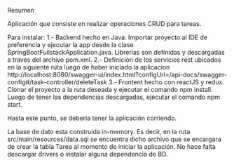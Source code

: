 Resumen

Aplicación que consiste en realizar operaciones CRUD para tareas.

Para instalar:
  1.- Backend hecho en Java. Importar proyecto al IDE de preferencia y ejecutar la app desde la clase SpringBootFullstackApplication.java. Librerias son definidas y descargadas
    a través del archivo pom.xml.
  2.- Definición de los servicios rest ubicados en la siguiente ruta luego de haber iniciado la aplicacion http://localhost:8080/swagger-ui/index.html?configUrl=/api-docs/swagger-config#/task-controller/deleteTask
  3.- Frontent hecho con reactJS y redux. Clonar el proyecto a la ruta deseada y ejecutar el comando npm install. Luego de tener las dependencias descargadas, ejecutar el comando
    npm start.
    
Hasta este punto, se deberia tener la aplicación corriendo.

La base de dato esta construida in-memory. Es decir, en la ruta src/main/resources/data.sql se encuentra dicho archivo que se encargara de crear la tabla Tarea al momento de 
iniciar la aplicación. No hace falta descargar drivers o instalar alguna dependencia de BD.

